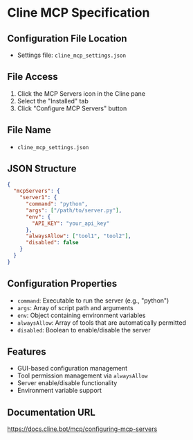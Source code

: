 # Cline MCP Specification

## Configuration File Location
- Settings file: `cline_mcp_settings.json`

## File Access
1. Click the MCP Servers icon in the Cline pane
2. Select the "Installed" tab
3. Click "Configure MCP Servers" button

## File Name
- `cline_mcp_settings.json`

## JSON Structure
```json
{
  "mcpServers": {
    "server1": {
      "command": "python",
      "args": ["/path/to/server.py"],
      "env": {
        "API_KEY": "your_api_key"
      },
      "alwaysAllow": ["tool1", "tool2"],
      "disabled": false
    }
  }
}
```

## Configuration Properties
- `command`: Executable to run the server (e.g., "python")
- `args`: Array of script path and arguments
- `env`: Object containing environment variables
- `alwaysAllow`: Array of tools that are automatically permitted
- `disabled`: Boolean to enable/disable the server

## Features
- GUI-based configuration management
- Tool permission management via `alwaysAllow`
- Server enable/disable functionality
- Environment variable support

## Documentation URL
https://docs.cline.bot/mcp/configuring-mcp-servers